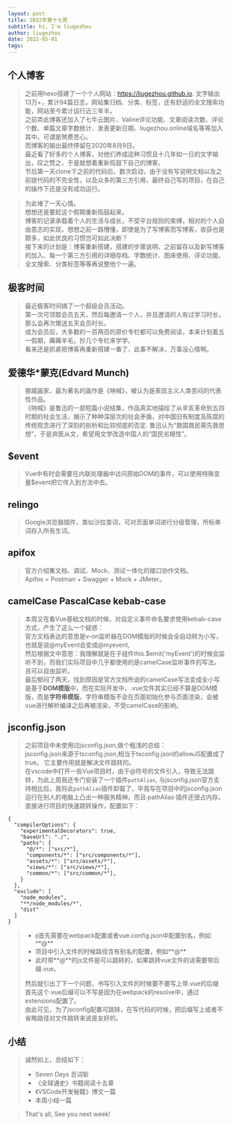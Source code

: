 ```yaml
---
layout: post
title: 2022年第十七周
subtitle: hi, I'm liugezhou
author: liugezhou
date: 2022-05-01
tags:
---
```

## 个人博客
> 之前用hexo搭建了一个个人网站：https://liugezhou.github.io. 文字输出13万+，累计94篇日志，网站集归档、分类、标签，还有舒适的全文搜索功能，网站至今累计运行近三年半。  
> 之前弄此博客还加入了七牛云图片、Valine评论功能、文章阅读次数、评论个数、单篇文章字数统计、发表更新日期、liugezhou.online域名等等加入其中。可谓是煞费苦心。  
> 而博客的输出最终停留在2020年8月9日。  
> 最近看了好多的个人博客，对他们养成这种习惯且十几年如一日的文字输出，叹之赞之，于是就想着重新捣鼓下自己的博客。  
> 节后第一天clone下之前的代码后，数次启动，由于没有写说明文档以及之前提代码的不完全性，以及众多的第三方引用，最终自己写的项目，在自己的操作下还是没有成功运行。 

> 为此堵了一天心情。  
> 想想还是要趁这个假期重新捣鼓起来。  
> 博客的记录承载着个人的生活与成长，不受平台规则的束缚，相对的个人自由意志的实现，想想之前一路懵懂，即使是为了写博客而写博客，收获也是颇多，如此优良的习惯岂可如此决断？  
> 接下来的计划是：博客重新搭建，搭建的步骤说明、之前留存以及新写博客的加入、每一个第三方引用的详细存档、字数统计、图床使用、评论功能、全文搜索、分类标签等等再说整他个一遍。  

## 极客时间
> 最近极客时间搞了一个超级会员活动。  
> 第一次可领取会员五天，然后每邀请一个人，并且邀请的人有过学习时长，那么会再次赠送五天会员时长。  
> 成为会员后，大多数的一百两百的原价专栏都可以免费阅读，本来计划着五一假期，薅薅羊毛，抄几个专栏来学学。  
> 看来还是抓紧把博客再重新搭建一番了，此事不解决，万事没心情啊。  

## 爱德华*蒙克(Edvard Munch)  
> 挪威画家，最为著名的画作是《呐喊》，被认为是表现主义人类苦闷的代表性作品。  
> 《呐喊》是鲁迅的一部短篇小说结集，作品真实地描绘了从辛亥革命到五四时期的社会生活，揭示了种种深层次的社会矛盾，对中国旧有制度及陈腐的传统观念进行了深刻的剖析和比较彻底的否定. 
> 鲁迅认为“救国救民需先救思想”，于是弃医从文，希望用文学改造中国人的“国民劣根性”。 

## $event
> Vue中有时会需要在内联处理器中访问原始DOM的事件，可以使用特殊变量$event把它传入到方法中去。  

## relingo
> Google浏览器插件，类似沙拉查词，可对页面单词进行分级管理，所标单词存入所有生词。

## apifox
> 官方介绍集文档、调试、Mock、测试一体化的接口协作文档。  
> Apifox = Postman + Swagger + Mock + JMeter。

## camelCase PascalCase kebab-case  
> 本周又在看Vue基础文档的时候，对自定义事件命名要求使用kebab-case方式，产生了这么一个疑惑：  
> 官方文档表达的意思是v-on监听器在DOM模版的时候会全自动转为小写，也就是说@myEvent会变成@myevent,  
> 然后根据文中意思：我理解就是在子组件this.$emit('myEvent')的时候会监听不到，而我们实际项目中几乎都使用的是camelCase监听事件的写法，且可以自由监听。     
> 最后郁闷了两天，找到原因是官方文档所说的camelCase写法变成全小写是基于**DOM模版**中，而在实际开发中，.vue文件其实已经不算是DOM模版，而是**字符串模版**，字符串模版不会在页面初始化参与页面渲染，会被vue进行解析编译之后再被渲染，不受camelCase的影响。

## jsconfig.json
> 之前项目中未使用过jsconfig.json,做个粗浅的总结：  
> jsconfig.json来源于tsconfig.json,相当于tsconfig.json的allowJS配置成了true。 
> 它主要作用就是解决文件跳转的。  
> 在vscode中打开一些Vue项目时，由于@符号的文件引入，导致无法跳转，为此上周我还专门安装了一个插件`pathAlias`, 与jsconfig.json官方支持相比后，我将此`pathAlias`插件卸载了，毕竟写在项目中的jsconfig.json运行在别人的电脑上凸出一种服务精神，而且·pathAlias·插件还很占内存。   
> 直接进行项目的快速跳转操作，配置如下：   
```
{
  "compilerOptions": {
    "experimentalDecorators": true, 
    "baseUrl": "./",
    "paths": {
      "@/*": ["src/*"],
      "components/*": ["src/components/*"],
      "assets/*": ["src/assets/*"],
      "views/*": ["src/views/*"],
      "common/*": ["src/common/*"],
    }
  },
  "exclude": [
    "node_modules",
    "**/node_modules/*",
    "dist"
  ]
}
``` 
> - `@`首先需要在webpack配置或者vue.config.json中配置别名，例如**@**   
> - 项目中引入文件的时候路径含有别名的配置，例如**@**   
> - 此时带**@**的js文件是可以跳转的，如果跳转vue文件的话需要带后缀.vue。  
> 
> 然后就引出了下一个问题，书写引入文件的时候要不要写上带.vue的后缀  
> 首先这个.vue后缀可以不写是因为在webpack的resolve中，通过extensions配置了。  
> 由此可见，为了jsconfig配置可跳转，在写代码的时候，把后缀写上或者不省略路径对文件跳转来说是友好的。  

## 小结
> 诚然如上，总结如下：  
> -  Seven Days 百词斩 
> - 《全球通史》书籍阅读十五章  
> - 《VSCode开发秘籍》博文一篇  
> - 本周小结一篇

> That's all, See you next week!
